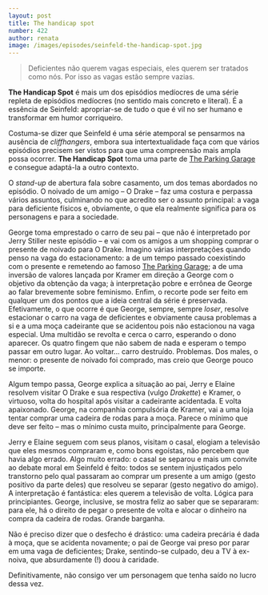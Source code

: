 ```yaml
---
layout: post
title: The handicap spot
number: 422
author: renata
image: /images/episodes/seinfeld-the-handicap-spot.jpg
---
```


> Deficientes não querem vagas especiais, eles querem ser tratados como nós. Por isso as vagas estão sempre vazias.

**The Handicap Spot** é mais um dos episódios medíocres de uma série repleta de episódios medíocres (no sentido mais concreto e literal). É a essência de Seinfeld: apropriar-se de tudo o que é vil no ser humano e transformar em humor corriqueiro.

Costuma-se dizer que Seinfeld é uma série atemporal se pensarmos na ausência de *cliffhangers*, embora sua intertextualidade faça com que vários episódios precisem ser vistos para que uma compreensão mais ampla possa ocorrer. **The Handicap Spot** toma uma parte de <a title="The parking garage, com texto do Castrezana" href="http://movimentoseinfeld.com.br/the-parking-garage.html">The Parking Garage</a> e consegue adaptá-la a outro contexto.

O *stand-up* de abertura fala sobre casamento, um dos temas abordados no episódio. O noivado de um amigo – O Drake – faz uma costura e perpassa vários assuntos, culminando no que acredito ser o assunto principal: a vaga para deficiente físicos e, obviamente, o que ela realmente significa para os personagens e para a sociedade.

George toma emprestado o carro de seu pai – que não é interpretado por Jerry Stiller neste episódio – e vai com os amigos a um shopping comprar o presente de noivado para O Drake. Imagino várias interpretações quando penso na vaga do estacionamento: a de um tempo passado coexistindo com o presente e remetendo ao famoso <a title="The parking garage, com texto do Castrezana" href="http://movimentoseinfeld.com.br/the-parking-garage.html">The Parking Garage</a>; a de uma inversão de valores lançada por Kramer em direção a George com o objetivo da obtenção da vaga; à interpretação pobre e errônea de George ao falar brevemente sobre feminismo. Enfim, o recorte pode ser feito em qualquer um dos pontos que a ideia central da série é preservada.
Efetivamente, o que ocorre é que George, sempre, sempre *loser*, resolve estacionar o carro na vaga de deficientes e obviamente causa problemas a si e a uma moça cadeirante que se acidentou pois não estacionou na vaga especial. Uma multidão se revolta e cerca o carro, esperando o dono aparecer. Os quatro fingem que não sabem de nada e esperam o tempo passar em outro lugar. Ao voltar... carro destruído. Problemas. Dos males, o menor: o presente de noivado foi comprado, mas creio que George pouco se importe.

Algum tempo passa, George explica a situação ao pai, Jerry e Elaine resolvem visitar O Drake e sua respectiva (vulgo *Drakette*) e Kramer, o virtuoso, volta do hospital após visitar a cadeirante acidentada. E volta apaixonado. George, na companhia compulsória de Kramer, vai a uma loja tentar comprar uma cadeira de rodas para a moça. Parece o mínimo que deve ser feito – mas o mínimo custa muito, principalmente para George.

Jerry e Elaine seguem com seus planos, visitam o casal, elogiam a televisão que eles mesmos compraram e, como bons egoístas, não percebem que havia algo errado. Algo muito errado: o casal se separou e mais um convite ao debate moral em Seinfeld é feito: todos se sentem injustiçados pelo transtorno pelo qual passaram ao comprar um presente a um amigo (gesto positivo da parte deles) que resolveu se separar (gesto negativo do amigo). A interpretação é fantástica: eles querem a televisão de volta. Lógica para principiantes. George, inclusive, se mostra feliz ao saber que se separaram: para ele, há o direito de pegar o presente de volta e alocar o dinheiro na compra da cadeira de rodas. Grande barganha.

Não é preciso dizer que o desfecho é drástico: uma cadeira precária é dada à moça, que se acidenta novamente; o pai de George vai preso por parar em uma vaga de deficientes; Drake, sentindo-se culpado, deu a TV à ex-noiva, que absurdamente (!) doou à caridade.

Definitivamente, não consigo ver um personagem que tenha saído no lucro dessa vez.
